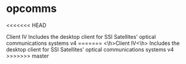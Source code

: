 # opcomms
<<<<<<< HEAD
<head>Client IV</head>
Includes the desktop client for SSI Satellites' optical communications systems v4
=======
<\h>Client IV<\h>
Includes the desktop client for SSI Satellites' optical communications systems v4
>>>>>>> master
